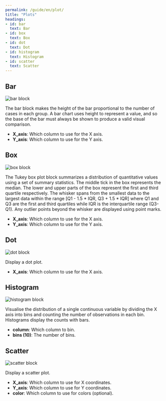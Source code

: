 ```yaml
---
permalink: /guide/en/plot/
title: "Plots"
headings:
- id: bar
  text: Bar
- id: box
  text: Box
- id: dot
  text: Dot
- id: histogram
  text: Histogram
- id: scatter
  text: Scatter
---
```


## Bar

<img class="block" src="{{page.permalink | append: 'bar.png' | relative_url}}" alt="bar block"/>

The bar block makes the height of the bar proportional to the number of cases in each group.
A bar chart uses height to represent a value, and so the base of the bar must always be shown to produce a valid visual comparison.

- **X_axis**: Which column to use for the X axis.
- **Y_axis**: Which column to use for the Y axis.

## Box

<img class="block" src="{{page.permalink | append: 'box.png' | relative_url}}" alt="box block"/>

The Tukey box plot block summarizes a distribution of quantitative values using a set of summary statistics.
The middle tick in the box represents the median.
The lower and upper parts of the box represent the first and third quartile respectively.
The whisker spans from the smallest data to the largest data within the range [Q1 - 1.5 * IQR, Q3 + 1.5 * IQR]
where Q1 and Q3 are the first and third quartiles while IQR is the interquartile range (Q3-Q1).
Any outlier points beyond the whisker are displayed using point marks.

- **X_axis**: Which column to use for the X axis.
- **Y_axis**: Which column to use for the Y axis.

## Dot

<img class="block" src="{{page.permalink | append: 'dot.png' | relative_url}}" alt="dot block"/>

Display a dot plot.

- **X_axis**: Which column to use for the X axis.

## Histogram

<img class="block" src="{{page.permalink | append: 'histogram.png' | relative_url}}" alt="histogram block"/>

Visualise the distribution of a single continuous variable
by dividing the X axis into bins
and counting the number of observations in each bin.
Histograms display the counts with bars.

- **column**: Which column to bin.
- **bins (10)**: The number of bins.

## Scatter

<img class="block" src="{{page.permalink | append: 'scatter.png' | relative_url}}" alt="scatter block"/>

Display a scatter plot.

- **X_axis**: Which column to use for X coordinates.
- **Y_axis**: Which column to use for Y coordinates.
- **color**: Which column to use for colors (optional).

